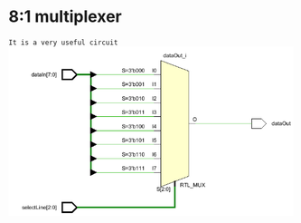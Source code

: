 # 8:1 multiplexer
`It is a very useful circuit`
![Behavioral model diagram](https://github.com/Asmithcodes/Verilog-Programs/blob/main/multiplexer/Behavioral.png)
